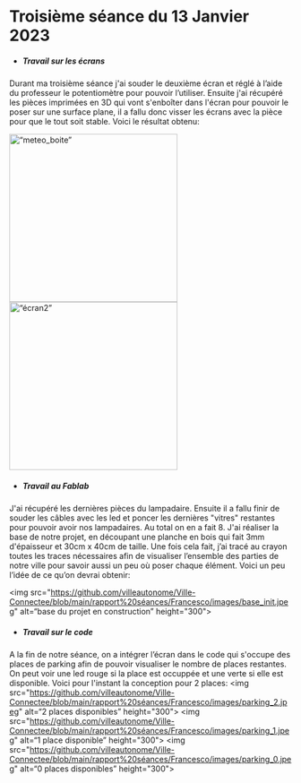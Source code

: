 # Troisième séance du 13 Janvier 2023


- ##### Travail sur les écrans

Durant ma troisième séance j'ai souder le deuxième écran et réglé à l’aide du professeur le potentiomètre pour pouvoir l’utiliser. Ensuite j'ai récupéré les pièces imprimées en 3D qui vont s'enboîter dans l'écran pour pouvoir le poser sur une surface plane, il a fallu donc visser les écrans avec la pièce pour que le tout soit stable. Voici le résultat obtenu:

<img src="https://github.com/villeautonome/Ville-Connectee/blob/main/rapport%20séances/Francesco/images/meteo_boite.jpeg" alt=“meteo_boite” 
     height="300">
<img src="https://github.com/villeautonome/Ville-Connectee/blob/main/rapport%20séances/Francesco/images/ecran2.jpeg" alt=“écran2” height="300">

- ##### Travail au Fablab

J'ai récupéré les dernières pièces du lampadaire. Ensuite il a fallu finir de souder les câbles avec les led et poncer les dernières "vitres" restantes pour pouvoir avoir nos lampadaires. Au total on en a fait 8. 
J'ai réaliser la base de notre projet, en découpant une planche en bois qui fait 3mm d'épaisseur et 30cm x 40cm de taille. Une fois cela fait, j’ai tracé au crayon toutes les traces nécessaires afin de visualiser l’ensemble des parties de notre ville pour savoir aussi un peu où poser chaque élément. Voici un peu l’idée de ce qu’on devrai obtenir:

<img src="https://github.com/villeautonome/Ville-Connectee/blob/main/rapport%20séances/Francesco/images/base_init.jpeg" alt=“base du projet en
     construction” height="300">

- ##### Travail sur le code

A la fin de notre séance, on a intégrer l’écran dans le code qui s'occupe des places de parking afin de pouvoir visualiser le nombre de places restantes. On peut voir une led rouge si la place est occuppée et une verte si elle est disponible. Voici pour l'instant la conception pour 2 places:
<img src="https://github.com/villeautonome/Ville-Connectee/blob/main/rapport%20séances/Francesco/images/parking_2.jpeg" alt=“2 places 
     disponibles” height="300">
<img src="https://github.com/villeautonome/Ville-Connectee/blob/main/rapport%20séances/Francesco/images/parking_1.jpeg" alt=“1 place 
     disponible” height="300">
<img src="https://github.com/villeautonome/Ville-Connectee/blob/main/rapport%20séances/Francesco/images/parking_0.jpeg" alt=“0 places 
     disponibles” height="300">


 
